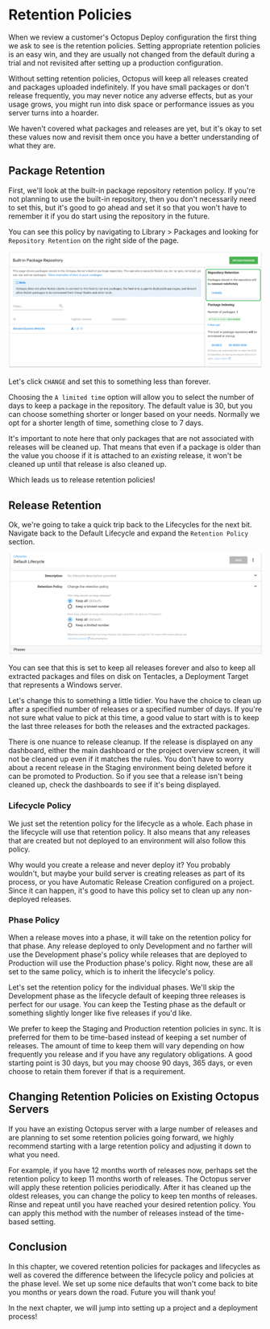 # Retention Policies

When we review a customer's Octopus Deploy configuration the first thing we ask to see is the retention policies.  Setting appropriate retention policies is an easy win, and they are usually not changed from the default during a trial and not revisited after setting up a production configuration.

Without setting retention policies, Octopus will keep all releases created and packages uploaded indefinitely. If you have small packages or don't release frequently, you may never notice any adverse effects, but as your usage grows, you might run into disk space or performance issues as you server turns into a hoarder.

We haven't covered what packages and releases are yet, but it's okay to set these values now and revisit them once you have a better understanding of what they are.

## Package Retention

First, we'll look at the built-in package repository retention policy. If you're not planning to use the built-in repository, then you don't necessarily need to set this, but it's good to go ahead and set it so that you won't have to remember it if you do start using the repository in the future.

You can see this policy by navigating to Library > Packages and looking for `Repository Retention` on the right side of the page.

![](images/chapter003-repository-retention.png)

Let's click `CHANGE` and set this to something less than forever.

Choosing the `A limited time` option will allow you to select the number of days to keep a package in the repository. The default value is 30, but you can choose something shorter or longer based on your needs. Normally we opt for a shorter length of time, something close to 7 days.

It's important to note here that only packages that are not associated with releases will be cleaned up. That means that even if a package is older than the value you choose if it is attached to an *existing* release, it won't be cleaned up until that release is also cleaned up.

Which leads us to release retention policies!

## Release Retention

Ok, we're going to take a quick trip back to the Lifecycles for the next bit. Navigate back to the Default Lifecycle and expand the `Retention Policy` section.

![](images/chapter003-lifecycle-retention.png)

You can see that this is set to keep all releases forever and also to keep all extracted packages and files on disk on Tentacles, a Deployment Target that represents a Windows server.

Let's change this to something a little tidier. You have the choice to clean up after a specified number of releases or a specified number of days. If you're not sure what value to pick at this time, a good value to start with is to keep the last three releases for both the releases and the extracted packages.

There is one nuance to release cleanup. If the release is displayed on any dashboard, either the main dashboard or the project overview screen, it will not be cleaned up even if it matches the rules. You don't have to worry about a recent release in the Staging environment being deleted before it can be promoted to Production. So if you see that a release isn't being cleaned up, check the dashboards to see if it's being displayed.

### Lifecycle Policy

We just set the retention policy for the lifecycle as a whole. Each phase in the lifecycle will use that retention policy. It also means that any releases that are created but not deployed to an environment will also follow this policy.

Why would you create a release and never deploy it? You probably wouldn't, but maybe your build server is creating releases as part of its process, or you have Automatic Release Creation configured on a project. Since it can happen, it's good to have this policy set to clean up any non-deployed releases.

### Phase Policy

When a release moves into a phase, it will take on the retention policy for that phase. Any release deployed to only Development and no farther will use the Development phase's policy while releases that are deployed to Production will use the Production phase's policy. Right now, these are all set to the same policy, which is to inherit the lifecycle's policy.

Let's set the retention policy for the individual phases. We'll skip the Development phase as the lifecycle default of keeping three releases is perfect for our usage. You can keep the Testing phase as the default or something slightly longer like five releases if you'd like.

We prefer to keep the Staging and Production retention policies in sync. It is preferred for them to be time-based instead of keeping a set number of releases. The amount of time to keep them will vary depending on how frequently you release and if you have any regulatory obligations. A good starting point is 30 days, but you may choose 90 days, 365 days, or even choose to retain them forever if that is a requirement.

## Changing Retention Policies on Existing Octopus Servers

If you have an existing Octopus server with a large number of releases and are planning to set some retention policies going forward, we highly recommend starting with a large retention policy and adjusting it down to what you need.

For example, if you have 12 months worth of releases now, perhaps set the retention policy to keep 11 months worth of releases. The Octopus server will apply these retention policies periodically. After it has cleaned up the oldest releases, you can change the policy to keep ten months of releases. Rinse and repeat until you have reached your desired retention policy. You can apply this method with the number of releases instead of the time-based setting.

## Conclusion

In this chapter, we covered retention policies for packages and lifecycles as well as covered the difference between the lifecycle policy and policies at the phase level. We set up some nice defaults that won't come back to bite you months or years down the road. Future you will thank you!

In the next chapter, we will jump into setting up a project and a deployment process!